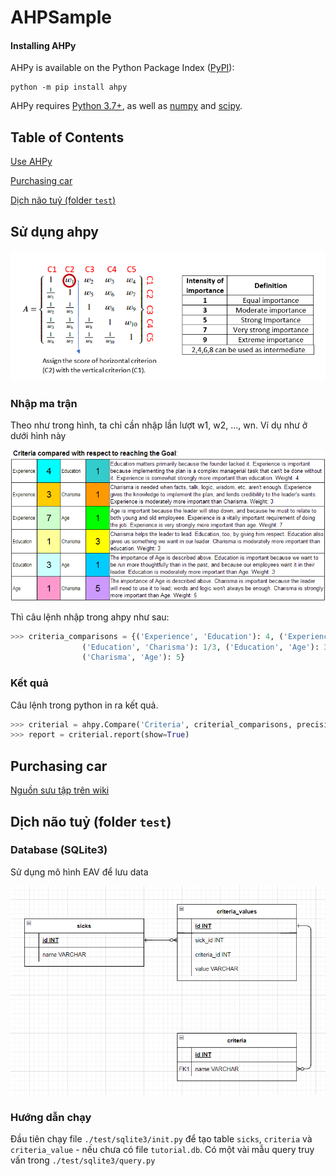 # AHPSample

#### Installing AHPy

AHPy is available on the Python Package Index ([PyPI](https://pypi.org/)):

```
python -m pip install ahpy
```
AHPy requires [Python 3.7+](https://www.python.org/), as well as [numpy](https://numpy.org/) and [scipy](https://scipy.org/).

## Table of Contents

[Use AHPy](#sử-dụng-ahpy)

[Purchasing car](#purchasing-car)

[Dịch não tuỷ (folder `test`)](#dịch-não-tuỷ-folder-test)

## Sử dụng ahpy

![Sample](img/1647595095232.png "How to make matrix input")

### Nhập ma trận

Theo như trong hình, ta chỉ cần nhập lần lượt w1, w2, ..., wn.
Ví dụ như ở dưới hình này

![Image about matrix](img/AHP_TDHCriteriaGrid.png "Criteria of lead example")

Thì câu lệnh nhập trong ahpy như sau:

```python
>>> criteria_comparisons = {('Experience', 'Education'): 4, ('Experience', 'Charisma'): 3, ('Experience', 'Age'): 7,
			    ('Education', 'Charisma'): 1/3, ('Education', 'Age'): 3,
			    ('Charisma', 'Age'): 5}
```
### Kết quả

Câu lệnh trong python in ra kết quả.

```python
>>> criterial = ahpy.Compare('Criteria', criterial_comparisons, precision=3)
>>> report = criterial.report(show=True)
```

## Purchasing car

 [Nguồn sưu tập trên wiki](https://en.wikipedia.org/wiki/Analytic_hierarchy_process_%E2%80%93_car_example)

 ## Dịch não tuỷ (folder `test`)

 ### Database (SQLite3)

Sử dụng mô hình EAV để lưu data

 ![Image about Entity Relationship Diagram](img/EAV_diagram.png "Entity Relationship Diagram of sicks")

### Hướng dẫn chạy

Đầu tiên chạy file `./test/sqlite3/init.py` để tạo table `sicks`, `criteria` và `criteria_value` - nếu chưa có file `tutorial.db`.
Có một vài mẫu query truy vấn trong `./test/sqlite3/query.py`




